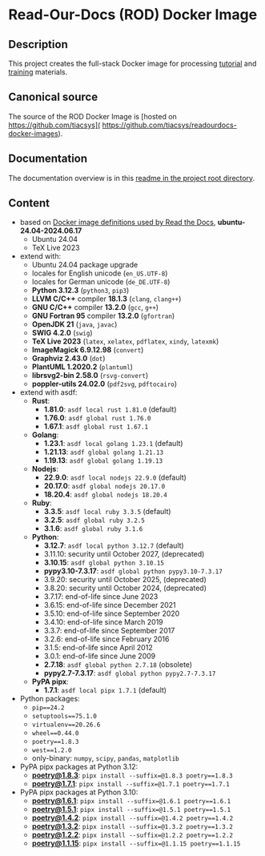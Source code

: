 # Read-Our-Docs (ROD) Docker Image

## Description

This project creates the full-stack Docker image for processing [tutorial](
https://bridle.tiac-systems.net/tutorials) and [training](
https://bridle.tiac-systems.net/trainings) materials.

## Canonical source

The source of the ROD Docker Image is [hosted on https://github.com/tiacsys](
https://github.com/tiacsys/readourdocs-docker-images).

## Documentation

The documentation overview is in this [readme in the project root directory](
README.md).

## Content

- based on [Docker image definitions used by Read the
  Docs](https://github.com/readthedocs/readthedocs-docker-images),
  **ubuntu-24.04-2024.06.17**
  - Ubuntu 24.04
  - TeX Live 2023
- extend with:
  - Ubuntu 24.04 package upgrade
  - locales for English unicode (`en_US.UTF-8`)
  - locales for German unicode (`de_DE.UTF-8`)
  - **Python 3.12.3** (`python3`, `pip3`)
  - **LLVM C/C++** compiler **18.1.3** (`clang`, `clang++`)
  - **GNU C/C++** compiler **13.2.0** (`gcc`, `g++`)
  - **GNU Fortran 95** compiler **13.2.0** (`gfortran`)
  - **OpenJDK 21** (`java`, `javac`)
  - **SWIG 4.2.0** (`swig`)
  - **TeX Live 2023** (`latex`, `xelatex`, `pdflatex`, `xindy`, `latexmk`)
  - **ImageMagick 6.9.12.98** (`convert`)
  - **Graphviz 2.43.0** (`dot`)
  - **PlantUML 1.2020.2** (`plantuml`)
  - **librsvg2-bin 2.58.0** (`rsvg-convert`)
  - **poppler-utils 24.02.0** (`pdf2svg`, `pdftocairo`)
- extend with asdf:
  - **Rust**:
    - **1.81.0**: `asdf local rust 1.81.0` (default)
    - **1.76.0**: `asdf global rust 1.76.0`
    - **1.67.1**: `asdf global rust 1.67.1`
  - **Golang**:
    - **1.23.1**: `asdf local golang 1.23.1` (default)
    - **1.21.13**: `asdf global golang 1.21.13`
    - **1.19.13**: `asdf global golang 1.19.13`
  - **Nodejs**:
    - **22.9.0**: `asdf local nodejs 22.9.0` (default)
    - **20.17.0**: `asdf global nodejs 20.17.0`
    - **18.20.4**: `asdf global nodejs 18.20.4`
  - **Ruby**:
    - **3.3.5**: `asdf local ruby 3.3.5` (default)
    - **3.2.5**: `asdf global ruby 3.2.5`
    - **3.1.6**: `asdf global ruby 3.1.6`
  - **Python**:
    - **3.12.7**: `asdf local python 3.12.7` (default)
    - 3.11.10: security until October 2027, (deprecated)
    - **3.10.15**: `asdf global python 3.10.15`
    - **pypy3.10-7.3.17**: `asdf global python pypy3.10-7.3.17`
    - 3.9.20: security until October 2025, (deprecated)
    - 3.8.20: security until October 2024, (deprecated)
    - 3.7.17: end-of-life since June 2023
    - 3.6.15: end-of-life since December 2021
    - 3.5.10: end-of-life since September 2020
    - 3.4.10: end-of-life since March 2019
    - 3.3.7: end-of-life since September 2017
    - 3.2.6: end-of-life since February 2016
    - 3.1.5: end-of-life since April 2012
    - 3.0.1: end-of-life since June 2009
    - **2.7.18**: `asdf global python 2.7.18` (obsolete)
    - **pypy2.7-7.3.17**: `asdf global python pypy2.7-7.3.17`
  - **PyPA pipx**:
    - **1.7.1**: `asdf local pipx 1.7.1` (default)
- Python packages:
  - `pip==24.2`
  - `setuptools==75.1.0`
  - `virtualenv==20.26.6`
  - `wheel==0.44.0`
  - `poetry==1.8.3`
  - `west==1.2.0`
  - only-binary: `numpy`, `scipy`, `pandas`, `matplotlib`
- PyPA pipx packages at Python 3.12:
  - **poetry@1.8.3**: `pipx install --suffix=@1.8.3 poetry==1.8.3`
  - **poetry@1.7.1**: `pipx install --suffix=@1.7.1 poetry==1.7.1`
- PyPA pipx packages at Python 3.10:
  - **poetry@1.6.1**: `pipx install --suffix=@1.6.1 poetry==1.6.1`
  - **poetry@1.5.1**: `pipx install --suffix=@1.5.1 poetry==1.5.1`
  - **poetry@1.4.2**: `pipx install --suffix=@1.4.2 poetry==1.4.2`
  - **poetry@1.3.2**: `pipx install --suffix=@1.3.2 poetry==1.3.2`
  - **poetry@1.2.2**: `pipx install --suffix=@1.2.2 poetry==1.2.2`
  - **poetry@1.1.15**: `pipx install --suffix=@1.1.15 poetry==1.1.15`
